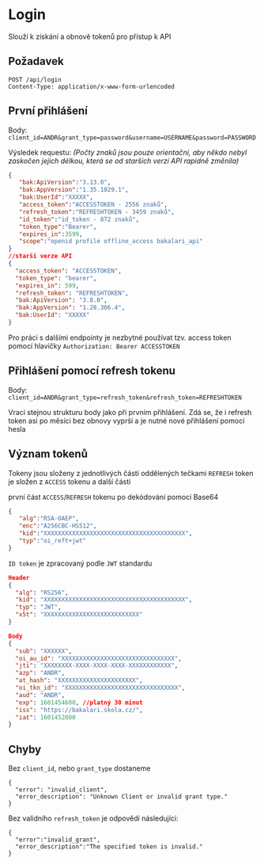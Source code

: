# Login
Slouží k získání a obnově tokenů pro přístup k API


## Požadavek
```
POST /api/login
Content-Type: application/x-www-form-urlencoded
```



## První přihlášení

Body: `client_id=ANDR&grant_type=password&username=USERNAME&password=PASSWORD`

Výsledek requestu:
*(Počty znaků jsou pouze orientační, aby někdo nebyl zaskočen jejich délkou, která se od starších verzí API rapidně změnila)*

```json
{
   "bak:ApiVersion":"3.13.0",
   "bak:AppVersion":"1.35.1029.1",
   "bak:UserId":"XXXXX",
   "access_token":"ACCESSTOKEN - 2556 znaků",
   "refresh_token":"REFRESHTOKEN - 3459 znaků",
   "id_token":"id_token - 872 znaků",
   "token_type":"Bearer",
   "expires_in":3599,
   "scope":"openid profile offline_access bakalari_api"
}
//starší verze API
{
  "access_token": "ACCESSTOKEN",
  "token_type": "bearer",
  "expires_in": 599,
  "refresh_token": "REFRESHTOKEN",
  "bak:ApiVersion": "3.8.0",
  "bak:AppVersion": "1.28.306.4",
  "bak:UserId": "XXXXX"
}
```

Pro práci s dalšími endpointy je nezbytné používat tzv. access token pomocí hlavičky `Authorization: Bearer ACCESSTOKEN`



## Přihlášení pomocí refresh tokenu
Body: `client_id=ANDR&grant_type=refresh_token&refresh_token=REFRESHTOKEN`

Vrací stejnou strukturu body jako při prvním přihlášení.
Zdá se, že i refresh token asi po měsíci bez obnovy vyprší a je nutné nové přihlášení pomocí hesla



## Význam tokenů

Tokeny jsou složeny z jednotlivých částí oddělených tečkami
```REFRESH``` token je složen z ```ACCESS``` tokenu a další části

první část ```ACCESS```/```REFRESH``` tokenu po dekódování pomocí Base64

```json
{
   "alg":"RSA-OAEP",
   "enc":"A256CBC-HS512",
   "kid":"XXXXXXXXXXXXXXXXXXXXXXXXXXXXXXXXXXXXXXXX",
   "typ":"oi_reft+jwt"
}
```

```ID token``` je zpracovaný podle ```JWT``` standardu

```json
Header
{
  "alg": "RS256",
  "kid": "XXXXXXXXXXXXXXXXXXXXXXXXXXXXXXXXXXXXXXXX",
  "typ": "JWT",
  "x5t": "XXXXXXXXXXXXXXXXXXXXXXXXXXX"
}

Body
{
  "sub": "XXXXXX",
  "oi_au_id": "XXXXXXXXXXXXXXXXXXXXXXXXXXXXXXXX",
  "jti": "XXXXXXXX-XXXX-XXXX-XXXX-XXXXXXXXXXXX",
  "azp": "ANDR",
  "at_hash": "XXXXXXXXXXXXXXXXXXXXXX",
  "oi_tkn_id": "XXXXXXXXXXXXXXXXXXXXXXXXXXXXXXXX",
  "aud": "ANDR",
  "exp": 1601454600, //platný 30 minut
  "iss": "https://bakalari.skola.cz/",
  "iat": 1601452800
}
```



## Chyby

Bez ```client_id```, nebo ```grant_type``` dostaneme

```
{
  "error": "invalid_client",
  "error_description": "Unknown Client or invalid grant type."
}
```

Bez validního ```refresh_token``` je odpovědí následující:

```
{
  "error":"invalid_grant",
  "error_description":"The specified token is invalid."
}
```
